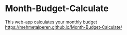 # Month-Budget-Calculate
This web-app calculates your monthly budget
https://mehmetalperen.github.io/Month-Budget-Calculate/
